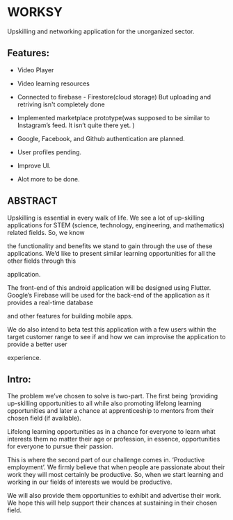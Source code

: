# WORKSY

Upskilling and networking application for the unorganized sector.

## Features:

* Video Player 
 
 * Video learning resources
 
 * Connected to firebase - Firestore(cloud storage) But uploading and retriving isn't completely done
 
 * Implemented marketplace prototype(was supposed to be similar to Instagram’s feed. It isn’t quite there yet. )
 
 * Google, Facebook, and Github authentication are planned.
 
 * User profiles pending.
 
 * Improve UI.
 
 * Alot more to be done.

## ABSTRACT


Upskilling is essential in every walk of life. We see a lot of up-skilling applications for STEM (science, technology, engineering, and mathematics) related fields. So, we know 

the functionality and benefits we stand to gain through the use of these applications. We’d like to present similar learning opportunities for all the other fields through this 

application.

The front-end of this android application will be designed using Flutter. Google’s  Firebase will be used for the back-end of the application as it provides a real-time database 

and other features for building mobile apps.

We do also intend to beta test this application with a few users within the target customer range to see if and how we can improvise the application to provide a better user 

experience.

## Intro:             

The problem we’ve chosen to solve is two-part. The first being ‘providing up-skilling opportunities to all while also promoting lifelong learning opportunities and later a 
chance at apprenticeship to mentors from their chosen field (if available).

Lifelong learning opportunities as in a chance for everyone to learn what interests them no matter their age or profession, in essence, opportunities for everyone to pursue 
their passion.

This is where the second part of our challenge comes in. ‘Productive employment’. We firmly believe that when people are passionate about their work they will most certainly be 
productive. So, when we start learning and working in our fields of interests we would be productive.

We will also provide them opportunities to exhibit and advertise their work. We hope this will help support their chances at sustaining in their chosen field.

